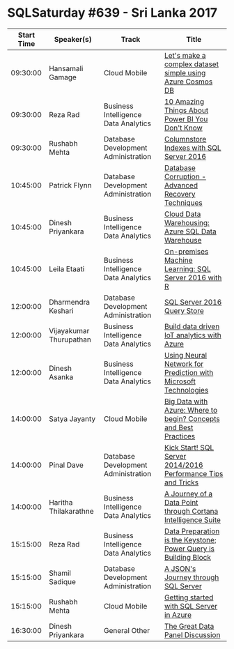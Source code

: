 # SQLSaturday #639 - Sri Lanka 2017
Start Time|Speaker(s)|Track|Title
---|---|---|---
09:30:00|Hansamali Gamage|Cloud  Mobile|[Let's make a complex dataset simple using Azure Cosmos DB](65565.md)
09:30:00|Reza Rad|Business Intelligence  Data Analytics|[10 Amazing Things About Power BI You Don't Know](67330.md)
09:30:00|Rushabh Mehta|Database Development  Administration|[Columnstore Indexes with SQL Server 2016](67696.md)
10:45:00|Patrick Flynn|Database Development  Administration|[Database Corruption - Advanced Recovery Techniques](63534.md)
10:45:00|Dinesh Priyankara|Business Intelligence  Data Analytics|[Cloud Data Warehousing: Azure SQL Data Warehouse](67198.md)
10:45:00|Leila Etaati|Business Intelligence  Data Analytics|[On-premises Machine Learning: SQL Server 2016 with R](67337.md)
12:00:00|Dharmendra Keshari|Database Development  Administration|[SQL Server 2016 Query Store](62411.md)
12:00:00|Vijayakumar Thurupathan|Business Intelligence  Data Analytics|[Build data driven IoT analytics with Azure](63792.md)
12:00:00|Dinesh Asanka|Business Intelligence  Data Analytics|[Using Neural Network for Prediction with Microsoft Technologies](67297.md)
14:00:00|Satya Jayanty|Cloud  Mobile|[Big Data with Azure: Where to begin? Concepts and Best Practices](62951.md)
14:00:00|Pinal Dave|Database Development  Administration|[Kick Start! SQL Server 2014/2016 Performance Tips and Tricks](62994.md)
14:00:00|Haritha Thilakarathne|Business Intelligence  Data Analytics|[A Journey of a Data Point through Cortana Intelligence Suite](67570.md)
15:15:00|Reza Rad|Business Intelligence  Data Analytics|[Data Preparation is the Keystone; Power Query is Building Block](67334.md)
15:15:00|Shamil Sadique|Database Development  Administration|[A JSON's Journey through SQL Server](67440.md)
15:15:00|Rushabh Mehta|Cloud  Mobile|[Getting started with SQL Server in Azure](67695.md)
16:30:00|Dinesh Priyankara|General  Other|[The Great Data Panel Discussion](67714.md)
